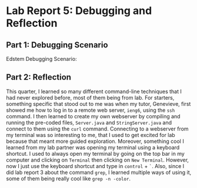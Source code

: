 # Lab Report 5: Debugging and Reflection

## Part 1: Debugging Scenario
Edstem Debugging Scenario: 


## Part 2: Reflection
This quarter, I learned so many different command-line techniques that I had never explored before, most of them being from lab. For starters, something specific that stood out to me was when my tutor, Genevieve, first showed me how to log in to a remote web server, `ieng6`, using the `ssh` command. I then learned to create my own webserver by compiling and running the pre-coded files, `Server.java` and `StringServer.java` and connect to them using the `curl` command. Connecting to a webserver from my terminal was so interesting to me, that I used to get excited for lab because that meant more guided exploration. Moreover, something cool I learned from my lab partner was opening my terminal using a keyboard shortcut. I used to always open my terminal by going on the top bar in my computer and clicking on `Terminal` then clicking on `New Terminal`. However, now I just use the keyboard shortcut and type in ` control ` + ``` ` ```. Also, since I did lab report 3 about the command `grep`, I learned multiple ways of using it, some of them being really cool like `grep -n -color`. 
